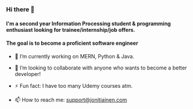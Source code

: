 ### Hi there 👋

#### I'm a second year Information Processing student & programming enthusiast looking for trainee/internship/job offers.
#### The goal is to become a proficient software engineer
- 🔭 I’m currently working on MERN, Python & Java. 
- 👯 I’m looking to collaborate with anyone who wants to become a better developer!
- ⚡ Fun fact: I have too many Udemy courses atm.

- 📫 How to reach me: support@jonitiainen.com
